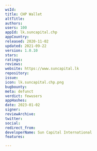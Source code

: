 ```yaml
---
wsId: 
title: CHP Wallet
altTitle: 
authors: 
users: 100
appId: lk.suncapital.chp
appCountry: 
released: 2020-11-02
updated: 2021-09-22
version: 1.0.10
stars: 
ratings: 
reviews: 
website: https://www.suncapital.lk
repository: 
issue: 
icon: lk.suncapital.chp.png
bugbounty: 
meta: defunct
verdict: fewusers
appHashes: 
date: 2023-01-02
signer: 
reviewArchive: 
twitter: 
social: 
redirect_from: 
developerName: Sun Capital International
features: 

---
```


